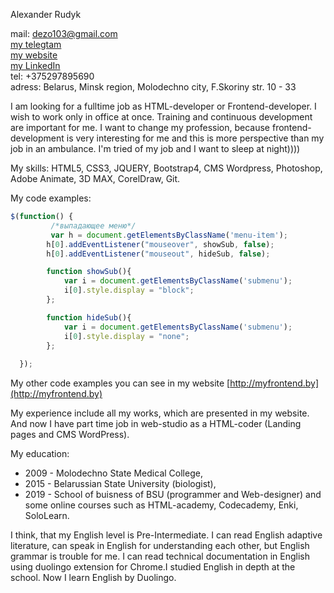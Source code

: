 Alexander Rudyk  

mail: dezo103@gmail.com  
[my telegtam](https://t.me/dezo103)  
[my website](http://myfrontend.by)  
[my LinkedIn](https://www.linkedin.com/in/alexander-rudyk-5369a116a)  
tel: +375297895690  
adress: Belarus, Minsk region, Molodechno city, F.Skoriny str. 10 - 33  

I am looking for a fulltime job as HTML-developer or Frontend-developer. I wish to work only in office at once. Training and continuous development are important for me. I want to change my profession, because frontend-development is very interesting for me and this is more perspective than my job in an ambulance. I'm tried of my job and I want to sleep at night))))

My skills: HTML5, CSS3, JQUERY, Bootstrap4, CMS Wordpress, Photoshop, Adobe Animate, 3D MAX, CorelDraw, Git.

My code examples:  
```javascript
$(function() {
         /*выпадающее меню*/
         var h = document.getElementsByClassName('menu-item');
	    h[0].addEventListener("mouseover", showSub, false);
	    h[0].addEventListener("mouseout", hideSub, false);

	    function showSub(){
	    	var i = document.getElementsByClassName('submenu');
	    	i[0].style.display = "block";
	    };

	    function hideSub(){
	    	var i = document.getElementsByClassName('submenu');
	    	i[0].style.display = "none";
	    };
  
  });

```  

My other code examples you can see in my website [http://myfrontend.by](http://myfrontend.by)

My experience include all my works, which are presented in my website. And now I have part time job in web-studio as a HTML-coder (Landing pages and CMS WordPress).

My education: 
* 2009 - Molodechno State Medical College, 
* 2015 - Belarussian State University (biologist), 
* 2019 - School of buisness of BSU (programmer and Web-designer) and some online courses such as HTML-academy, Codecademy, Enki, SoloLearn.

I think, that my English level is Pre-Intermediate. I can read English adaptive literature, can speak in English for understanding each other, but English grammar is trouble for me. I can read technical documentation in English using duolingo extension for Chrome.I studied English in depth at the school. Now I learn English by Duolingo.